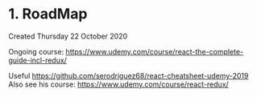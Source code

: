 # 1. RoadMap
Created Thursday 22 October 2020

Ongoing course: https://www.udemy.com/course/react-the-complete-guide-incl-redux/

Useful https://github.com/serodriguez68/react-cheatsheet-udemy-2019
Also see his course: https://www.udemy.com/course/react-redux/

